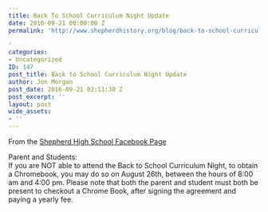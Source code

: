 ```yaml
---
title: Back To School Curriculum Night Update
date: 2016-09-21 00:00:00 Z
permalink: 'http://www.shepherdhistory.org/blog/back-to-school-curriculum-night-update/

'
categories:
- Uncategorized
ID: 147
post_title: Back to School Curriculum Night Update
author: Jon Morgan
post_date: 2016-09-21 02:11:30 Z
post_excerpt: ''
layout: post
wide_assets:
- ''
---
```


From the <a class="c3" href="https://www.google.com/url?q=https://www.facebook.com/shepherdmihs/posts/506812992847124&amp;sa=D&amp;ust=1471647718373000&amp;usg=AFQjCNHBLnpcVXVjGBzFKY5eO1Mi_erKHg">Shepherd High School Facebook Page</a>

Parent and Students:<br />If you are NOT able to attend the Back to School Curriculum Night, to obtain a Chromebook, you may do so on August 26th, between the hours of 8:00 am and 4:00 pm. Please note that both the parent and student must both be present to checkout a Chrome Book, after signing the agreement and paying a yearly fee.